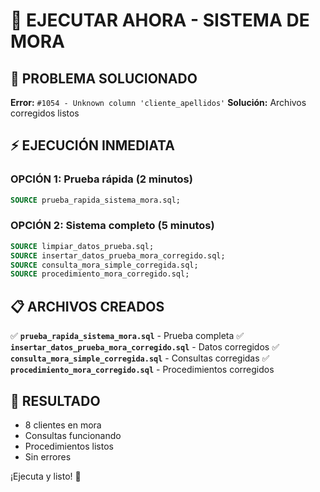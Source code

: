 # 🚀 EJECUTAR AHORA - SISTEMA DE MORA

## 🔧 PROBLEMA SOLUCIONADO

**Error:** `#1054 - Unknown column 'cliente_apellidos'`
**Solución:** Archivos corregidos listos

## ⚡ EJECUCIÓN INMEDIATA

### **OPCIÓN 1: Prueba rápida (2 minutos)**
```sql
SOURCE prueba_rapida_sistema_mora.sql;
```

### **OPCIÓN 2: Sistema completo (5 minutos)**
```sql
SOURCE limpiar_datos_prueba.sql;
SOURCE insertar_datos_prueba_mora_corregido.sql;
SOURCE consulta_mora_simple_corregida.sql;
SOURCE procedimiento_mora_corregido.sql;
```

## 📋 ARCHIVOS CREADOS

✅ **`prueba_rapida_sistema_mora.sql`** - Prueba completa
✅ **`insertar_datos_prueba_mora_corregido.sql`** - Datos corregidos
✅ **`consulta_mora_simple_corregida.sql`** - Consultas corregidas
✅ **`procedimiento_mora_corregido.sql`** - Procedimientos corregidos

## 🎯 RESULTADO

- 8 clientes en mora
- Consultas funcionando
- Procedimientos listos
- Sin errores

¡Ejecuta y listo! 🎉 